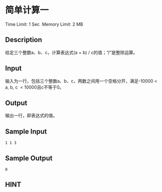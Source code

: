 # 简单计算一
Time Limit: 1 Sec  Memory Limit: 2 MB


## Description
给定三个整数a、b、c，计算表达式(a + b) / c的值；“/”是整除运算。


## Input
输入为一行，包括三个整数a、b、c，两数之间用一个空格分开，满足-10000 < a, b, c  < 10000且c不等于0。


## Output
输出一行，即表达式的值。


## Sample Input
```
1 1 3
```
## Sample Output
```
0

```

## HINT
